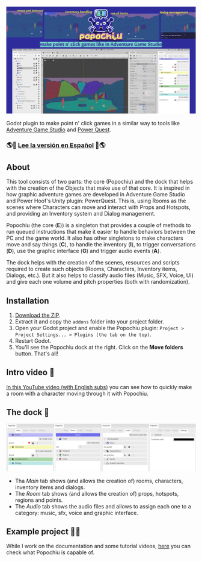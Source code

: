 ![cover](./imgs/popochiu_hero.png "Popochiu")

<!-- no toc -->
Godot plugin to make point n' click games in a similar way to tools like [Adventure Game Studio](https://www.adventuregamestudio.co.uk/) and [Power Quest](https://powerhoof.itch.io/powerquest).



### 🌎💬 [Lee la versión en Español](./LEEME.md) 💬🌎



## About

This tool consists of two parts: the core (Popochiu) and the dock that helps with the creation of the Objects that make use of that core. It is inspired in how graphic adventure games are developed in Adventure Game Studio and Power Hoof's Unity plugin: PowerQuest. This is, using Rooms as the scenes where Characters can move and interact with Props and Hotspots, and providing an Inventory system and Dialog management.

Popochiu (the core (**E**)) is a singleton that provides a couple of methods to run queued instructions that make it easier to handle behaviors between the PC and the game world. It also has other singletons to make characters move and say things (**C**), to handle the inventory (**I**), to trigger conversations (**D**), use the graphic interface (**G**) and trigger audio events (**A**).

The dock helps with the creation of the scenes, resources and scripts required to create such objects (Rooms, Characters, Inventory items, Dialogs, etc.). But it also helps to classify audio files (Music, SFX, Voice, UI) and give each one volume and pitch properties (both with randomization).



## Installation

1. [Download the ZIP](https://github.com/mapedorr/popochiu/archive/refs/heads/main.zip).
2. Extract it and copy the `addons` folder into your project folder.
3. Open your Godot project and enable the Popochiu plugin: `Project > Project Settings... > Plugins (the tab on the top)`.
4. Restart Godot.
5. You'll see the Popochiu dock at the right. Click on the **Move folders** button. That's all!


## Intro video 🎥

[In this YouTube video (with English subs)](https://www.youtube.com/watch?v=kS9mrP0tgUw) you can see how to quickly make a room with a character moving through it with Popochiu.


## The dock 🔌

![Popochiu Dock tabs](./imgs/popochiu_dock-tabs.png "Popochiu dock tabs")

- Tha *Main* tab shows (and allows the creation of) rooms, characters, inventory items and dialogs.
- The *Room* tab shows (and allows the creation of) props, hotspots, regions and points.
- The *Audio* tab shows the audio files and allows to assign each one to a category: music, sfx, voice and graphic interface.


## Example project 👩‍🏫

While I work on the documentation and some tutorial videos, [here](https://github.com/mapedorr/popochiu_powerquest) you can check what Popochiu is capable of.


<!-- ## Features 📃

![Popochiu](./imgs/popochiu_01.gif "Popochiu running")

- Use `E.run([...])` to queue instructions.
  ```gdscript
  func _on_room_transition_ended() -> void:
    # This will show a dialog between the player character and the NPC Paco.
    E.run([
      'Player: Hi',
      'Paco: Hi',
      'Player: Where are we?',
      'Paco: In a point n\' click game.',
      C.player.face_right(),
      C.player.face_left(),
      '...',
      'Player: Cool!',
    ])
  ```
- The added singletons give developers quick access to plugin functions:
  
  **E (to access the core (Popochiu.gd))**
    ```gdscript
    E.goto_room('Cave')
    yield(E.wait(3), 'completed')
    ```
  **C (to access characters (ICharacter.gd))**
    ```gdscript
    C.player.say('Hi')
    C.character_say('Barney', 'Hello!')
    ```
  **I (to access inventory items (IInventory.gd))**
    ```gdscript
    # Adds an item to the inventory
    I.add_item('Bucket')
    # Adds an item to the inventory and makes it the current one
    I.add_item_as_active('Bucket')
    ```
  **D (to access dialogs (IDialogTree.gd))**
    ```gdscript
      func on_interact() -> void:
        # Triggers a dialog with options
	      yield(D.show_dialog('ChatWithBarney'), 'completed')
    ```
  **G (to access the graphic interface (IGraphicInterface.gd))**
    ```gdscript
    # Shows a message in the center of the screen
    G.display('Use left click to interact and right click to look at')
    # Shows a message in the bottom-center of the screen
    G.show_info('An empty bucket')
    ``` -->